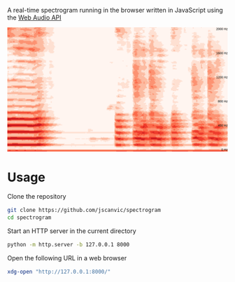 A real-time spectrogram running in the browser written in JavaScript using the [Web Audio API](https://www.w3.org/TR/webaudio/)

![Graphical User Interface of the Spectrogram](assets/gui.png)

# Usage

Clone the repository

```bash
git clone https://github.com/jscanvic/spectrogram
cd spectrogram
```

Start an HTTP server in the current directory

```bash
python -m http.server -b 127.0.0.1 8000
```

Open the following URL in a web browser

```bash
xdg-open "http://127.0.0.1:8000/"
```
